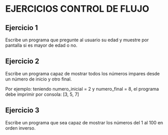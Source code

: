 # EJERCICIOS CONTROL DE FLUJO

## Ejercicio 1

Escribe un programa que pregunte al usuario su edad y muestre por pantalla si es mayor de edad o no.

## Ejercicio 2

Escribe un programa capaz de mostrar todos los números impares desde un número de inicio y otro final.

Por ejemplo: teniendo numero_inicial = 2 y numero_final = 8, el programa debe imprimir por consola: [3, 5, 7]

## Ejercicio 3

Escribe un programa que sea capaz de mostrar los números del 1 al 100 en orden inverso.